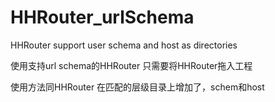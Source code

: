 # HHRouter_urlSchema
HHRouter support user schema and host as directories

使用支持url schema的HHRouter 只需要将HHRouter拖入工程

使用方法同HHRouter 在匹配的层级目录上增加了，schem和host
